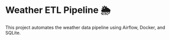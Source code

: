 # Weather ETL Pipeline 🌦️

This project automates the weather data pipeline using Airflow, Docker, and SQLite.
